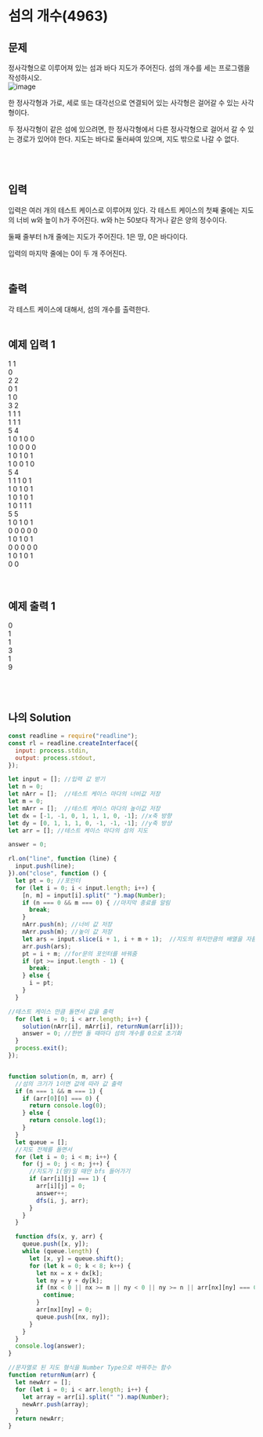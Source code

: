 # 섬의 개수(4963)

## 문제
정사각형으로 이루어져 있는 섬과 바다 지도가 주어진다. 섬의 개수를 세는 프로그램을 작성하시오.<br/>
![image](https://user-images.githubusercontent.com/68778883/165959896-3316d5c1-2c88-475f-a7fd-16f3bc51338d.png)

한 정사각형과 가로, 세로 또는 대각선으로 연결되어 있는 사각형은 걸어갈 수 있는 사각형이다. 

두 정사각형이 같은 섬에 있으려면, 한 정사각형에서 다른 정사각형으로 걸어서 갈 수 있는 경로가 있어야 한다. 지도는 바다로 둘러싸여 있으며, 지도 밖으로 나갈 수 없다.

<br/>
<br/>

## 입력
입력은 여러 개의 테스트 케이스로 이루어져 있다. 각 테스트 케이스의 첫째 줄에는 지도의 너비 w와 높이 h가 주어진다. w와 h는 50보다 작거나 같은 양의 정수이다.

둘째 줄부터 h개 줄에는 지도가 주어진다. 1은 땅, 0은 바다이다.

입력의 마지막 줄에는 0이 두 개 주어진다.
<br/>
<br/>

## 출력
각 테스트 케이스에 대해서, 섬의 개수를 출력한다.
<br/>
<br/>

## 예제 입력 1
1 1
<br/>0
<br/>2 2
<br/>0 1
<br/>1 0
<br/>3 2
<br/>1 1 1
<br/>1 1 1
<br/>5 4
<br/>1 0 1 0 0
<br/>1 0 0 0 0
<br/>1 0 1 0 1
<br/>1 0 0 1 0
<br/>5 4
<br/>1 1 1 0 1
<br/>1 0 1 0 1
<br/>1 0 1 0 1
<br/>1 0 1 1 1
<br/>5 5
<br/>1 0 1 0 1
<br/>0 0 0 0 0
<br/>1 0 1 0 1
<br/>0 0 0 0 0
<br/>1 0 1 0 1
<br/>0 0


<br/>

## 예제 출력 1
0<br/>
1<br/>
1<br/>
3<br/>
1<br/>
9


<br/>
<br/>



## 나의 Solution

```javascript
const readline = require("readline");
const rl = readline.createInterface({
  input: process.stdin,
  output: process.stdout,
});

let input = []; //입력 값 받기
let n = 0;
let nArr = [];  //테스트 케이스 마다의 너비값 저장
let m = 0;
let mArr = [];  //테스트 케이스 마다의 높이값 저장
let dx = [-1, -1, 0, 1, 1, 1, 0, -1]; //x축 방향
let dy = [0, 1, 1, 1, 0, -1, -1, -1]; //y축 방샹
let arr = []; //테스트 케이스 마다의 섬의 지도

answer = 0;

rl.on("line", function (line) {
  input.push(line);
}).on("close", function () {
  let pt = 0; //포인터
  for (let i = 0; i < input.length; i++) {
    [n, m] = input[i].split(" ").map(Number);
    if (n === 0 && m === 0) { //마지막 종료를 알림
      break;
    }
    nArr.push(n); //너비 값 저장
    mArr.push(m); //높이 값 저장
    let ars = input.slice(i + 1, i + m + 1);  //지도의 위치만큼의 배열을 자름
    arr.push(ars);
    pt = i + m; //for문의 포인터를 바꿔줌
    if (pt >= input.length - 1) {
      break;
    } else {
      i = pt;
    }
  }

//테스트 케이스 만큼 돌면서 값을 출력
  for (let i = 0; i < arr.length; i++) {
    solution(nArr[i], mArr[i], returnNum(arr[i]));
    answer = 0; //한번 돌 때마다 섬의 개수를 0으로 초기화
  }
  process.exit();
});


function solution(n, m, arr) {
  //섬의 크기가 1이면 값에 따라 값 출력
  if (n === 1 && m === 1) {
    if (arr[0][0] === 0) {
      return console.log(0);
    } else {
      return console.log(1);
    }
  }
  let queue = [];
  //지도 전체를 돌면서
  for (let i = 0; i < m; i++) {
    for (j = 0; j < n; j++) {
      //지도가 1(땅)일 때만 bfs 들어가기
      if (arr[i][j] === 1) {  
        arr[i][j] = 0;
        answer++;
        dfs(i, j, arr);
      }
    }
  }

  function dfs(x, y, arr) {
    queue.push([x, y]);
    while (queue.length) {
      let [x, y] = queue.shift();
      for (let k = 0; k < 8; k++) {
        let nx = x + dx[k];
        let ny = y + dy[k];
        if (nx < 0 || nx >= m || ny < 0 || ny >= n || arr[nx][ny] === 0) {
          continue;
        }
        arr[nx][ny] = 0;
        queue.push([nx, ny]);
      }
    }
  }
  console.log(answer);
}

//문자열로 된 지도 형식을 Number Type으로 바꿔주는 함수
function returnNum(arr) {
  let newArr = [];
  for (let i = 0; i < arr.length; i++) {
    let array = arr[i].split(" ").map(Number);
    newArr.push(array);
  }
  return newArr;
}

```
